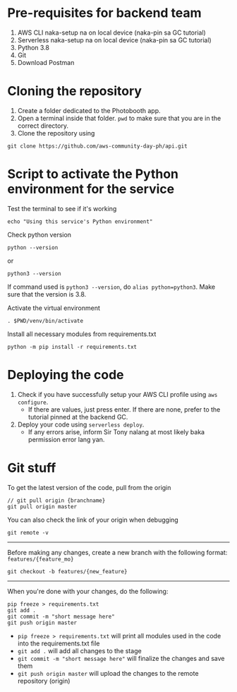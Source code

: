 # Pre-requisites for backend team

1. AWS CLI naka-setup na on local device (naka-pin sa GC tutorial)
2. Serverless naka-setup na on local device (naka-pin sa GC tutorial)
3. Python 3.8
4. Git
5. Download Postman

# Cloning the repository

1. Create a folder dedicated to the Photobooth app.
2. Open a terminal inside that folder. `pwd` to make sure that you are in the correct directory.
3. Clone the repository using

```
git clone https://github.com/aws-community-day-ph/api.git
```

# Script to activate the Python environment for the service

Test the terminal to see if it's working

```
echo "Using this service's Python environment"
```

Check python version

```
python --version
```

or

```
python3 --version
```

If command used is `python3 --version`, do `alias python=python3`. Make sure that the version is 3.8.

Activate the virtual environment

```
. $PWD/venv/bin/activate
```

Install all necessary modules from requirements.txt

```
python -m pip install -r requirements.txt
```

# Deploying the code

1. Check if you have successfully setup your AWS CLI profile using `aws configure`.
   - If there are values, just press enter. If there are none, prefer to the tutorial pinned at the backend GC.
2. Deploy your code using `serverless deploy`.
   - If any errors arise, inform Sir Tony nalang at most likely baka permission error lang yan.

# Git stuff

To get the latest version of the code, pull from the origin

```
// git pull origin {branchname}
git pull origin master
```

You can also check the link of your origin when debugging

```
git remote -v
```

---

Before making any changes, create a new branch with the following format: `features/{feature_mo}`

```
git checkout -b features/{new_feature}
```

---

When you're done with your changes, do the following:

```
pip freeze > requirements.txt
git add .
git commit -m "short message here"
git push origin master
```

- `pip freeze > requirements.txt` will print all modules used in the code into the requirements.txt file
- `git add .` will add all changes to the stage
- `git commit -m "short message here"` will finalize the changes and save them
- `git push origin master` will upload the changes to the remote repository (origin)
